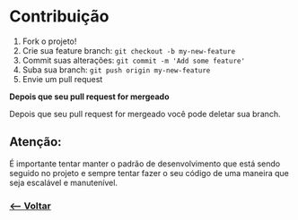﻿# Contribuição

1. Fork o projeto!
2. Crie sua feature branch: `git checkout -b my-new-feature`
3. Commit suas alterações: `git commit -m 'Add some feature'`
4. Suba sua branch: `git push origin my-new-feature`
5. Envie um pull request

**Depois que seu pull request for mergeado**

Depois que seu pull request for mergeado você pode deletar sua branch.

## Atenção:
É importante tentar manter o padrão de desenvolvimento que está sendo seguido no projeto e sempre tentar fazer o seu código de uma maneira que seja escalável e manutenível.

### [<-- Voltar](https://github.com/LarissaAbreu/larissaabreu.github.io)
